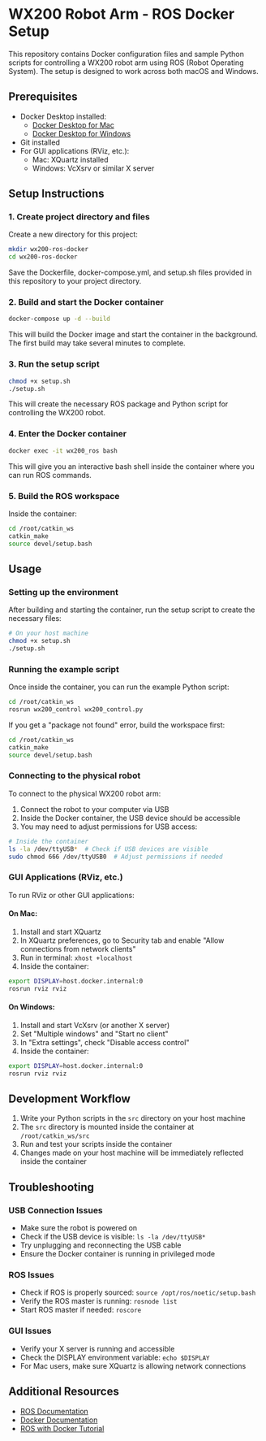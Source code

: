 # WX200 Robot Arm - ROS Docker Setup

This repository contains Docker configuration files and sample Python scripts for controlling a WX200 robot arm using ROS (Robot Operating System). The setup is designed to work across both macOS and Windows.

## Prerequisites

- Docker Desktop installed:
  - [Docker Desktop for Mac](https://docs.docker.com/desktop/install/mac-install/)
  - [Docker Desktop for Windows](https://docs.docker.com/desktop/install/windows-install/)
- Git installed
- For GUI applications (RViz, etc.):
  - Mac: XQuartz installed
  - Windows: VcXsrv or similar X server

## Setup Instructions

### 1. Create project directory and files

Create a new directory for this project:

```bash
mkdir wx200-ros-docker
cd wx200-ros-docker
```

Save the Dockerfile, docker-compose.yml, and setup.sh files provided in this repository to your project directory.

### 2. Build and start the Docker container

```bash
docker-compose up -d --build
```

This will build the Docker image and start the container in the background. The first build may take several minutes to complete.

### 3. Run the setup script

```bash
chmod +x setup.sh
./setup.sh
```

This will create the necessary ROS package and Python script for controlling the WX200 robot.

### 4. Enter the Docker container

```bash
docker exec -it wx200_ros bash
```

This will give you an interactive bash shell inside the container where you can run ROS commands.

### 5. Build the ROS workspace

Inside the container:

```bash
cd /root/catkin_ws
catkin_make
source devel/setup.bash
```

## Usage

### Setting up the environment

After building and starting the container, run the setup script to create the necessary files:

```bash
# On your host machine
chmod +x setup.sh
./setup.sh
```

### Running the example script

Once inside the container, you can run the example Python script:

```bash
cd /root/catkin_ws
rosrun wx200_control wx200_control.py
```

If you get a "package not found" error, build the workspace first:

```bash
cd /root/catkin_ws
catkin_make
source devel/setup.bash
```

### Connecting to the physical robot

To connect to the physical WX200 robot arm:

1. Connect the robot to your computer via USB
2. Inside the Docker container, the USB device should be accessible
3. You may need to adjust permissions for USB access:

```bash
# Inside the container
ls -la /dev/ttyUSB*  # Check if USB devices are visible
sudo chmod 666 /dev/ttyUSB0  # Adjust permissions if needed
```

### GUI Applications (RViz, etc.)

To run RViz or other GUI applications:

#### On Mac:

1. Install and start XQuartz
2. In XQuartz preferences, go to Security tab and enable "Allow connections from network clients"
3. Run in terminal: `xhost +localhost`
4. Inside the container:

```bash
export DISPLAY=host.docker.internal:0
rosrun rviz rviz
```

#### On Windows:

1. Install and start VcXsrv (or another X server)
2. Set "Multiple windows" and "Start no client"
3. In "Extra settings", check "Disable access control"
4. Inside the container:

```bash
export DISPLAY=host.docker.internal:0
rosrun rviz rviz
```

## Development Workflow

1. Write your Python scripts in the `src` directory on your host machine
2. The `src` directory is mounted inside the container at `/root/catkin_ws/src`
3. Run and test your scripts inside the container
4. Changes made on your host machine will be immediately reflected inside the container

## Troubleshooting

### USB Connection Issues

- Make sure the robot is powered on
- Check if the USB device is visible: `ls -la /dev/ttyUSB*`
- Try unplugging and reconnecting the USB cable
- Ensure the Docker container is running in privileged mode

### ROS Issues

- Check if ROS is properly sourced: `source /opt/ros/noetic/setup.bash`
- Verify the ROS master is running: `rosnode list`
- Start ROS master if needed: `roscore`

### GUI Issues

- Verify your X server is running and accessible
- Check the DISPLAY environment variable: `echo $DISPLAY`
- For Mac users, make sure XQuartz is allowing network connections

## Additional Resources

- [ROS Documentation](http://wiki.ros.org/)
- [Docker Documentation](https://docs.docker.com/)
- [ROS with Docker Tutorial](http://wiki.ros.org/docker/Tutorials/Docker)
